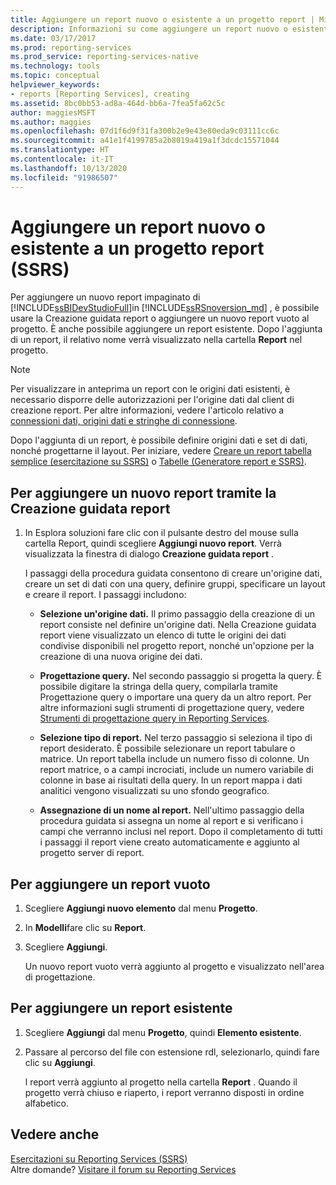 ```yaml
---
title: Aggiungere un report nuovo o esistente a un progetto report | Microsoft Docs
description: Informazioni su come aggiungere un report nuovo o esistente a un progetto report usando la Creazione guidata report in SQL Server Reporting Services.
ms.date: 03/17/2017
ms.prod: reporting-services
ms.prod_service: reporting-services-native
ms.technology: tools
ms.topic: conceptual
helpviewer_keywords:
- reports [Reporting Services], creating
ms.assetid: 8bc0bb53-ad8a-464d-bb6a-7fea5fa62c5c
author: maggiesMSFT
ms.author: maggies
ms.openlocfilehash: 07d1f6d9f31fa300b2e9e43e80eda9c03111cc6c
ms.sourcegitcommit: a41e1f4199785a2b8019a419a1f3dcdc15571044
ms.translationtype: HT
ms.contentlocale: it-IT
ms.lasthandoff: 10/13/2020
ms.locfileid: "91986507"
---
```

# <a name="add-a-new-or-existing-report-to-a-report-project-ssrs"></a>Aggiungere un report nuovo o esistente a un progetto report (SSRS)
  Per aggiungere un nuovo report impaginato di [!INCLUDE[ssBIDevStudioFull](../../includes/ssbidevstudiofull-md.md)]in [!INCLUDE[ssRSnoversion_md](../../includes/ssrsnoversion-md.md)] , è possibile usare la Creazione guidata report o aggiungere un nuovo report vuoto al progetto. È anche possibile aggiungere un report esistente. Dopo l'aggiunta di un report, il relativo nome verrà visualizzato nella cartella **Report** nel progetto.  
  
> [!NOTE]  
>  Per visualizzare in anteprima un report con le origini dati esistenti, è necessario disporre delle autorizzazioni per l'origine dati dal client di creazione report. Per altre informazioni, vedere l'articolo relativo a [connessioni dati, origini dati e stringhe di connessione](../../reporting-services/report-data/data-connections-data-sources-and-connection-strings-report-builder-and-ssrs.md).  
  
 Dopo l'aggiunta di un report, è possibile definire origini dati e set di dati, nonché progettarne il layout. Per iniziare, vedere [Creare un report tabella semplice &#40;esercitazione su SSRS&#41;](../../reporting-services/create-a-basic-table-report-ssrs-tutorial.md) o [Tabelle &#40;Generatore report e SSRS&#41;](../../reporting-services/report-design/tables-report-builder-and-ssrs.md).  
  
## <a name="to-add-a-new-report-using-the-report-wizard"></a>Per aggiungere un nuovo report tramite la Creazione guidata report  
  
1.  In Esplora soluzioni fare clic con il pulsante destro del mouse sulla cartella Report, quindi scegliere **Aggiungi nuovo report**. Verrà visualizzata la finestra di dialogo **Creazione guidata report** .  
  
     I passaggi della procedura guidata consentono di creare un'origine dati, creare un set di dati con una query, definire gruppi, specificare un layout e creare il report. I passaggi includono:  
  
    -   **Selezione un'origine dati.** Il primo passaggio della creazione di un report consiste nel definire un'origine dati. Nella Creazione guidata report viene visualizzato un elenco di tutte le origini dei dati condivise disponibili nel progetto report, nonché un'opzione per la creazione di una nuova origine dei dati.  
  
    -   **Progettazione query.** Nel secondo passaggio si progetta la query. È possibile digitare la stringa della query, compilarla tramite Progettazione query o importare una query da un altro report. Per altre informazioni sugli strumenti di progettazione query, vedere [Strumenti di progettazione query in Reporting Services](/previous-versions/sql/).  
  
    -   **Selezione tipo di report.** Nel terzo passaggio si seleziona il tipo di report desiderato. È possibile selezionare un report tabulare o matrice. Un report tabella include un numero fisso di colonne. Un report matrice, o a campi incrociati, include un numero variabile di colonne in base ai risultati della query. In un report mappa i dati analitici vengono visualizzati su uno sfondo geografico.  
  
    -   **Assegnazione di un nome al report.**  Nell'ultimo passaggio della procedura guidata si assegna un nome al report e si verificano i campi che verranno inclusi nel report. Dopo il completamento di tutti i passaggi il report viene creato automaticamente e aggiunto al progetto server di report.  
  
## <a name="to-add-a-new-blank-report"></a>Per aggiungere un report vuoto  
  
1.  Scegliere **Aggiungi nuovo elemento** dal menu **Progetto**.  
  
2.  In **Modelli**fare clic su **Report**.  
  
3.  Scegliere **Aggiungi**.  
  
     Un nuovo report vuoto verrà aggiunto al progetto e visualizzato nell'area di progettazione.  
  
## <a name="to-add-an-existing-report"></a>Per aggiungere un report esistente  
  
1.  Scegliere **Aggiungi** dal menu **Progetto**, quindi  **Elemento esistente**.  
  
2.  Passare al percorso del file con estensione rdl, selezionarlo, quindi fare clic su **Aggiungi**.  
  
     l report verrà aggiunto al progetto nella cartella **Report** . Quando il progetto verrà chiuso e riaperto, i report verranno disposti in ordine alfabetico.  
  
## <a name="see-also"></a>Vedere anche  
 [Esercitazioni su Reporting Services &#40;SSRS&#41;](../../reporting-services/reporting-services-tutorials-ssrs.md)  
 Altre domande? [Visitare il forum su Reporting Services](https://go.microsoft.com/fwlink/?LinkId=620231)
  
